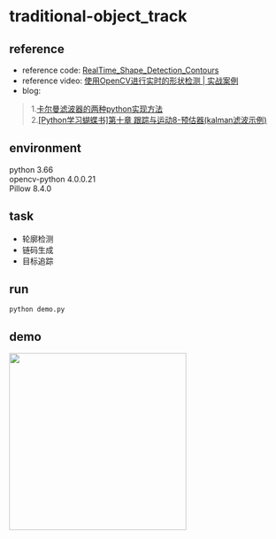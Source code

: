 # traditional-object_track
## reference
+ reference code: [RealTime_Shape_Detection_Contours](https://github.com/murtazahassan/OpenCV-Python-Tutorials-and-Projects/blob/master/Intermediate/RealTime_Shape_Detection_Contours.py)
+ reference video: [使用OpenCV进行实时的形状检测 | 实战案例](https://www.bilibili.com/video/BV1jD4y1S7gj/?vd_source=ba1e9e90c14baafad9db82d4f834d499)
+ blog: 
> 1.[卡尔曼滤波器的两种python实现方法](https://piantou.blog.csdn.net/article/details/82968422)\
> 2.[[Python学习蝴蝶书]第十章 跟踪与运动8-预估器(kalman滤波示例)](https://zhuanlan.zhihu.com/p/440019250)
## environment
python 3.66\
opencv-python 4.0.0.21\
Pillow 8.4.0
## task
+ 轮廓检测
+ 链码生成
+ 目标追踪
## run
```shell
python demo.py
```
## demo
<img src="https://github.com/zywangwill/a-novice-of-computer-vision/blob/main/kalman_track/demo.gif" width="320">
